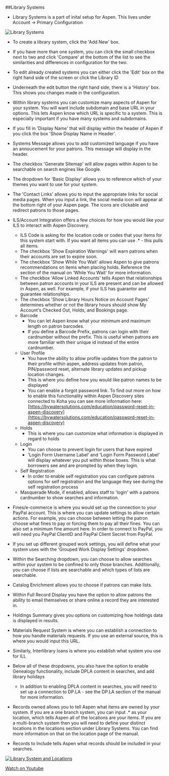 ##Library Systems

- Library Systems is a part of inital setup for Aspen. This lives under Account -> Primary Configuration

![Library Systems](/manual/images/Library-Systems.png)

- To create a library system, click the 'Add New' box.
- If you have more than one system, you can click the small checkbox next to two and click 'Compare' at the bottom of the list to see the similarities and differences in configuration for the two.
- To edit already created systems you can either click the 'Edit' box on the right hand side of the screen or click the Library ID
- Underneath the edit button the right hand side, there is a 'History' box. This shows you changes made in the configuration. 

- Within library systems you can customize many aspects of Aspen for your system. You will want include subdomain and base URL in your options. This lets Aspen know which URL is specific to a system. This is especially important if you have many systems and subdomains.
- If you fill in 'Display Name' that will display within the header of Aspen if you click the box 'Show Display Name in Header'.
- Systems Message allows you to add customized language if you have an annoucement for your patrons. This message will display in the header.
- The checkbox 'Generate Sitemap' will allow pages within Aspen to be searchable on search engines like Google.
- The dropdown for 'Basic Display' allows you to reference which of your themes you want to use for your system.
- The 'Contact Links' allows you to input the appropriate links for social media pages. When you input a link, the social media icon will appear at the bottom right of your Aspen page. The icons are clickable and redirect patrons to those pages.
- ILS/Account Integration offers a few choices for how you would like your ILS to interact with Aspen Discovery.
    - ILS Code is asking for the location code or codes that your items for this system start with. If you want all items you can use .* - this pulls all items.
    - The checkbox 'Show Expiration Warnings' will warn patrons when their accounts are set to expire soon.
    - The checkbox 'Show While You Wait' allows Aspen to give patrons recommendations on items when placing holds. Reference the section of the manual on 'While You Wait' for more information.
    - The checkbox 'Allow Linked Accounts' tells Aspen that relationships between patron accounts in your ILS are present and can be allowed in Aspen, as well. For example, if your ILS has guarantor and guarantee relationships.
    - The checkbox 'Show Library Hours Notice on Account Pages' determines whether or not the library hours should show My Account's Checked Out, Holds, and Bookings page.
  - Barcode
    - You can let Aspen know what your minimum and maximum length on patron barcodes.
    - If you define a Barcode Prefix, patrons can login with their cardnumber without the prefix. This is useful when patrons are more familiar with their unique id instead of the entire cardnumber.
  - User Profile
     - You have the ability to allow profile updates from the patron to their profile within aspen, address updates from patron, PIN/password reset, alternate library updates and pickup location changes.
     - This is where you define how you would like patron names to be displayed
     - You can enable a forgot password link. To find out more on how to enable this functionality within Aspen Discovery sites connected to Koha you can see more information here: [https://bywatersolutions.com/education/password-reset-in-aspen-discovery](https://bywatersolutions.com/education/password-reset-in-aspen-discovery)
  - Holds
    - This is where you can customize what information is displayed in regard to holds
  - Login
    - You can choose to prevent login for users that have expired
    - 'Login Form Username Label' and 'Login Form Password Label' will display whatever you put within those boxes. This is what borrowers see and are prompted by when they login. 
  - Self Registration 
    - In order to enable self registration you can configure patrons options for self registration and the language they see during the self registration process
  - Masquerade Mode, if enabled, allows staff to 'login' with a patrons cardnumber to show searches and information.
- Fines/e-commerce is where you would set up the connection to your PayPal account. This is where you can update settings to allow certain actions. For example, you can choose between letting the patron choose what fines to pay or forcing them to pay all their fines. You can also set a minimum fine amount here. In order to connect to PayPal, you will need you PayPal ClientID and PayPal Client Secret from PayPal. 
- If you set up different grouped work settings, you will define what your system uses with the 'Grouped Work Display Settings' dropdown.
- Within the Searching dropdown, you can choose to allow searches within your system to be confined to only those branches. Additionally, you can choose if lists are searchable and which types of lists are searchable. 
- Catalog Enrichment allows you to choose if patrons can make lists.
- Within Full Record Display you have the option to allow patrons the ability to email themselves or share online a record they are interested in.
- Holdings Summary gives you options on customizing how holdings data is displayed in results.
- Materials Request System is where you can establish a connection to how you handle materials requests. If you use an external source, this is where you would input this URL.
- Similarly, Interlibrary loans is where you establish what system you use for ILL
- Below all of these dropdowns, you also have the option to enable Genealogy functionality, include DPLA content in searches, and add library holidays
  - In addition to enabling DPLA content in searches, you will need to set up a connection to DP.LA - see the DP.LA section of the manual for more information.
- Records owned allows you to tell Aspen what items are owned by your system. If you are a one branch system, you can input .* as your location, which tells Aspen all of the locations are your items. If you are a multi-branch system then you will need to define your distinct locations in the locations section under Library Systems. You can find more information on that on the location page of the manual. 
- Records to Include tells Aspen what records should be included in your searches.


[![Library System and Locations](/manual/images/Library-System-and-Locations.jpg)](https://youtu.be/H51Q4jdd9MM)

[Watch on Youtube](https://youtu.be/H51Q4jdd9MM)
